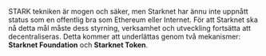 STARK tekniken är mogen och säker, men Starknet har ännu inte uppnått status som en offentlig bra som Ethereum eller Internet. För att Starknet ska nå detta mål måste dess styrning, verksamhet och utveckling fortsätta att decentraliseras. Detta kommer att underlättas genom två mekanismer: **Starknet Foundation** och **Starknet Token**.